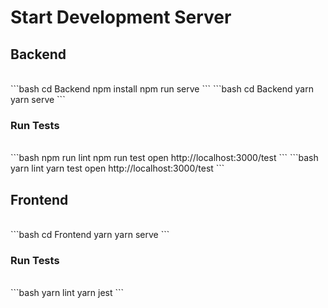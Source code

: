 # Start Development Server

## Backend

<br>

<code-group>
<code-block title="NPM">
```bash
cd Backend
npm install
npm run serve
```
</code-block>

<code-block title="YARN">
```bash
cd Backend
yarn
yarn serve
```
</code-block>
</code-group>

### Run Tests

<br>

<code-group>
<code-block title="NPM">
```bash
npm run lint
npm run test
open http://localhost:3000/test
```
</code-block>

<code-block title="YARN">
```bash
yarn lint
yarn test
open http://localhost:3000/test
```
</code-block>
</code-group>

## Frontend

<br>

<code-group>
<code-block title="YARN">
```bash
cd Frontend
yarn
yarn serve
```
</code-block>
</code-group>

### Run Tests

<br>

<code-group>
<code-block title="YARN">
```bash
yarn lint
yarn jest
```
</code-block>
</code-group>